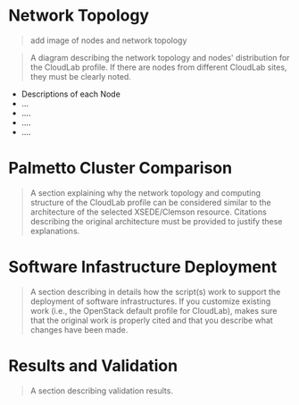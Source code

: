 # Network Topology 
> add image of nodes and network topology 

>  A diagram describing the network topology and nodes' distribution for the CloudLab profile. If there are nodes from different CloudLab sites, they must be clearly noted. 

* Descriptions of each Node
* ...
* ....
* ....
* ....



# Palmetto Cluster Comparison 
> A section explaining why the network topology and computing structure of the CloudLab profile can be considered similar to the architecture of the selected XSEDE/Clemson resource. Citations describing the original architecture must be provided to justify these explanations. 


# Software Infastructure Deployment 
> A section describing in details how the script(s) work to support the deployment of software infrastructures. If you customize existing work (i.e., the OpenStack default profile for CloudLab), makes sure that the original work is properly cited and that you describe what changes have been made. 


# Results and Validation
>A section describing validation results. 


